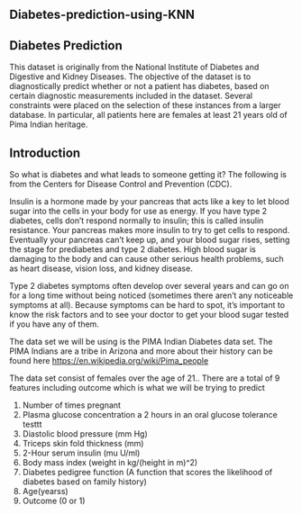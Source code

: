 ## Diabetes-prediction-using-KNN
## Diabetes Prediction


This dataset is originally from the National Institute of Diabetes and Digestive and Kidney Diseases. The objective of the dataset is to diagnostically predict whether or not a patient has diabetes, based on certain diagnostic measurements included in the dataset. Several constraints were placed on the selection of these instances from a larger database. In particular, all patients here are females at least 21 years old of Pima Indian heritage.

## Introduction

So what is diabetes and what leads to someone getting it? The following is from the Centers for Disease Control and Prevention (CDC).  

Insulin is a hormone made by your pancreas that acts like a key to let blood sugar into the cells in your body for use as energy. If you have type 2 diabetes, cells don’t respond normally to insulin; this is called insulin resistance. Your pancreas makes more insulin to try to get cells to respond. Eventually your pancreas can’t keep up, and your blood sugar rises, setting the stage for prediabetes and type 2 diabetes. High blood sugar is damaging to the body and can cause other serious health problems, such as heart disease, vision loss, and kidney disease.

Type 2 diabetes symptoms often develop over several years and can go on for a long time without being noticed (sometimes there aren’t any noticeable symptoms at all). Because symptoms can be hard to spot, it’s important to know the risk factors and to see your doctor to get your blood sugar tested if you have any of them.

The data set we will be using is the PIMA Indian Diabetes data set. The PIMA Indians are a tribe in Arizona and more about their history can be found here https://en.wikipedia.org/wiki/Pima_people

The data set consist of females over the age of 21.. There are a total of 9 features including outcome  which is what we will be trying to predict

1. Number of times pregnant
2. Plasma glucose concentration a 2 hours in an oral glucose tolerance testtt
3. Diastolic blood pressure (mm Hg)
4. Triceps skin fold thickness (mm)
5. 2-Hour serum insulin (mu U/ml)
6. Body mass index (weight in kg/(height in m)^2)
7. Diabetes pedigree function (A function that scores the likelihood of diabetes based on family history)
8. Age(yearss)
9. Outcome (0 or 1)
